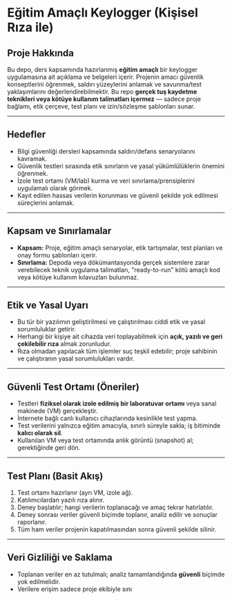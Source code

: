 # Eğitim Amaçlı Keylogger (Kişisel Rıza ile)

## Proje Hakkında

Bu depo, ders kapsamında hazırlanmış **eğitim amaçlı** bir keylogger uygulamasına ait açıklama ve belgeleri içerir. Projenin amacı güvenlik konseptlerini öğrenmek, saldırı yüzeylerini anlamak ve savunma/test yaklaşımlarını değerlendirebilmektir. Bu repo **gerçek tuş kaydetme teknikleri veya kötüye kullanım talimatları içermez** — sadece proje bağlamı, etik çerçeve, test planı ve izin/sözleşme şablonları sunar.

---

## Hedefler

* Bilgi güvenliği dersleri kapsamında saldırı/defans senaryolarını kavramak.
* Güvenlik testleri sırasında etik sınırların ve yasal yükümlülüklerin önemini öğrenmek.
* İzole test ortamı (VM/lab) kurma ve veri sınırlama/prensiplerini uygulamalı olarak görmek.
* Kayıt edilen hassas verilerin korunması ve güvenli şekilde yok edilmesi süreçlerini anlamak.

---

## Kapsam ve Sınırlamalar

* **Kapsam:** Proje, eğitim amaçlı senaryolar, etik tartışmalar, test planları ve onay formu şablonları içerir.
* **Sınırlama:** Depoda veya dökümantasyonda gerçek sistemlere zarar verebilecek teknik uygulama talimatları, "ready-to-run" kötü amaçlı kod veya kötüye kullanım kılavuzları bulunmaz.

---

## Etik ve Yasal Uyarı

* Bu tür bir yazılımın geliştirilmesi ve çalıştırılması ciddi etik ve yasal sorumluluklar getirir.
* Herhangi bir kişiye ait cihazda veri toplayabilmek için **açık, yazılı ve geri çekilebilir rıza** almak zorunludur.
* Rıza olmadan yapılacak tüm işlemler suç teşkil edebilir; proje sahibinin ve çalıştıranın yasal sorumlulukları vardır.

---

## Güvenli Test Ortamı (Öneriler)

* Testleri **fiziksel olarak izole edilmiş bir laboratuvar ortamı** veya sanal makinede (VM) gerçekleştir.
* İnternete bağlı canlı kullanıcı cihazlarında kesinlikle test yapma.
* Test verilerini yalnızca eğitim amacıyla, sınırlı süreyle sakla; iş bitiminde **kalıcı olarak sil**.
* Kullanılan VM veya test ortamında anlık görüntü (snapshot) al; gerektiğinde geri dön.

---

## Test Planı (Basit Akış)

1. Test ortamı hazırlanır (ayrı VM, izole ağ).
2. Katılımcılardan yazılı rıza alınır.
3. Deney başlatılır; hangi verilerin toplanacağı ve amaç tekrar hatırlatılır.
4. Deney sonrası veriler güvenli biçimde toplanır, analiz edilir ve sonuçlar raporlanır.
5. Tüm ham veriler projenin kapatılmasından sonra güvenli şekilde silinir.

---

## Veri Gizliliği ve Saklama

* Toplanan veriler en az tutulmalı; analiz tamamlandığında **güvenli** biçimde yok edilmelidir.
* Verilere erişim sadece proje ekibiyle sını
